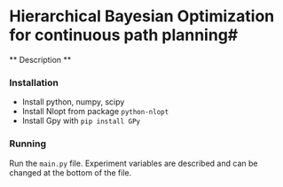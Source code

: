 # Hierarchical Bayesian Optimization for continuous path planning#

** Description **

### Installation ###

* Install python, numpy, scipy
* Install Nlopt from package `python-nlopt`
* Install Gpy with `pip install GPy`

### Running ###

Run the `main.py` file. Experiment variables are described and can be changed at the bottom of the file.